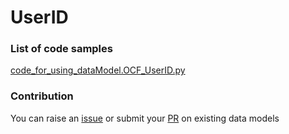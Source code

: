 # UserID

### List of code samples 

<!-- 50-List of code -->

<!-- [code entry](link) -->
[code_for_using_dataModel.OCF_UserID.py](https://github.com/smart-data-models/dataModel.OCF/blob/master/UserID/code/code_for_using_dataModel.OCF_UserID.py)


<!-- /50-List of code -->

### Contribution
You can raise an [issue](https://github.com/smart-data-models/dataModel.OCF/issues) or submit your [PR](https://github.com/smart-data-models/dataModel.OCF/pulls) on existing data models
